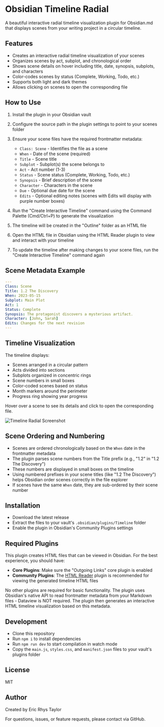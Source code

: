 # Obsidian Timeline Radial

A beautiful interactive radial timeline visualization plugin for Obsidian.md that displays scenes from your writing project in a circular timeline.

## Features

- Creates an interactive radial timeline visualization of your scenes
- Organizes scenes by act, subplot, and chronological order
- Shows scene details on hover including title, date, synopsis, subplots, and characters
- Color-codes scenes by status (Complete, Working, Todo, etc.)
- Supports both light and dark themes
- Allows clicking on scenes to open the corresponding file

## How to Use

1. Install the plugin in your Obsidian vault
2. Configure the source path in the plugin settings to point to your scenes folder
3. Ensure your scene files have the required frontmatter metadata:
   - `Class: Scene` - Identifies the file as a scene
   - `When` - Date of the scene (required)
   - `Title` - Scene title
   - `Subplot` - Subplot(s) the scene belongs to
   - `Act` - Act number (1-3)
   - `Status` - Scene status (Complete, Working, Todo, etc.)
   - `Synopsis` - Brief description of the scene
   - `Character` - Characters in the scene
   - `Due` - Optional due date for the scene
   - `Edits` - Optional editing notes (scenes with Edits will display with purple number boxes)

4. Run the "Create Interactive Timeline" command using the Command Palette (Cmd/Ctrl+P) to generate the visualization
5. The timeline will be created in the "Outline" folder as an HTML file
6. Open the HTML file in Obsidian using the HTML Reader plugin to view and interact with your timeline
7. To update the timeline after making changes to your scene files, run the "Create Interactive Timeline" command again

## Scene Metadata Example

```yaml
---
Class: Scene
Title: 1.2 The Discovery
When: 2023-05-15
Subplot: Main Plot
Act: 1
Status: Complete
Synopsis: The protagonist discovers a mysterious artifact.
Character: [John, Sarah]
Edits: Changes for the next revision
---
```

## Timeline Visualization

The timeline displays:
- Scenes arranged in a circular pattern
- Acts divided into sections
- Subplots organized in concentric rings
- Scene numbers in small boxes
- Color-coded scenes based on status
- Month markers around the perimeter
- Progress ring showing year progress

Hover over a scene to see its details and click to open the corresponding file.

![Timeline Radial Screenshot](https://raw.githubusercontent.com/EricRhysTaylor/Obsidian_Radial_Timeline/master/screenshot.png)

## Scene Ordering and Numbering

- Scenes are ordered chronologically based on the `When` date in the frontmatter metadata
- The plugin parses scene numbers from the Title prefix (e.g., "1.2" in "1.2 The Discovery")
- These numbers are displayed in small boxes on the timeline
- Using numbered prefixes in your scene titles (like "1.2 The Discovery") helps Obsidian order scenes correctly in the file explorer
- If scenes have the same `When` date, they are sub-ordered by their scene number

## Installation

- Download the latest release
- Extract the files to your vault's `.obsidian/plugins/Timeline` folder
- Enable the plugin in Obsidian's Community Plugins settings

## Required Plugins

This plugin creates HTML files that can be viewed in Obsidian. For the best experience, you should have:

- **Core Plugins**: Make sure the "Outgoing Links" core plugin is enabled
- **Community Plugins**: The [HTML Reader](https://github.com/nuthrash/obsidian-html-plugin) plugin is recommended for viewing the generated timeline HTML files

No other plugins are required for basic functionality. The plugin uses Obsidian's native API to read frontmatter metadata from your Markdown files - Dataview is NOT required. The plugin then generates an interactive HTML timeline visualization based on this metadata.

## Development

- Clone this repository
- Run `npm i` to install dependencies
- Run `npm run dev` to start compilation in watch mode
- Copy the `main.js`, `styles.css`, and `manifest.json` files to your vault's plugins folder

## License

MIT

## Author

Created by Eric Rhys Taylor

For questions, issues, or feature requests, please contact via GitHub.